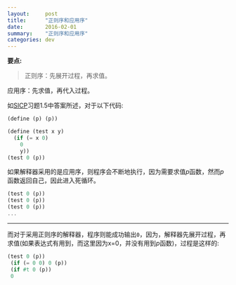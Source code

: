 ```yaml
---
layout:     post
title:      "正则序和应用序"
date:       2016-02-01
summary:    "正则序和应用序"
categories: dev
---
```


**要点:**
> 正则序：先展开过程，再求值。

应用序：先求值，再代入过程。

如[SICP](https://zh.wikipedia.org/wiki/计算机程序的构造和解释)习题1.5中答案所述，对于以下代码:
```scheme
(define (p) (p))

(define (test x y)
  (if (= x 0)
	0
	y))
(test 0 (p))
```
 如果解释器采用的是应用序，则程序会不断地执行，因为需要求值*p*函数，然而*p*函数返回自己，因此进入死循环。
```scheme
(test 0 (p)) 
(test 0 (p)) 
(test 0 (p))
...
```
***
 而对于采用正则序的解释器，程序则能成功输出`0`，因为，解释器先展开过程，再求值(如果表达式有用到，而这里因为x=0，并没有用到*p*函数)，过程是这样的:

```scheme
(test 0 (p)) 
 (if (= 0 0) 0 (p)) 
 (if #t 0 (p)) 
 0 
```
